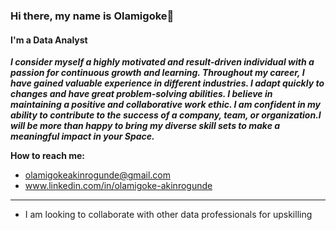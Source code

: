 ### Hi there, my name is Olamigoke👏
#### I'm a Data Analyst 
**_I consider myself a highly motivated and result-driven individual with a passion for continuous growth and learning. Throughout my career, I have gained valuable experience in different industries. I adapt quickly to changes and have great problem-solving abilities. I believe in maintaining a positive and collaborative work ethic. I am confident in my ability to contribute to the success of a company, team, or organization.I will be more than happy to bring my diverse skill sets to make a meaningful impact in your Space._**
  
**How to reach me:**
- olamigokeakinrogunde@gmail.com
- www.linkedin.com/in/olamigoke-akinrogunde
------- 
* I am looking to collaborate with other data professionals for upskilling 

<!--
**Olamigoke12/Olamigoke12** is a ✨ _special_ ✨ repository because its `README.md` (this file) appears on your GitHub profile.

Here are some ideas to get you started:

- 🔭 I’m currently working on ...
- 🌱 I’m currently learning ...
- 👯 I’m looking to collaborate on ...
- 🤔 I’m looking for help with ...
- 💬 Ask me about ...
- 📫 How to reach me: ...
- 😄 Pronouns: ...
- ⚡ Fun fact: ...
-->
